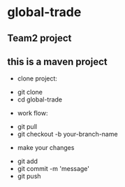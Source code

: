 # global-trade

## Team2 project

## this is a maven project

+ clone project:
- git clone
- cd global-trade

+ work flow:
- git pull
- git checkout -b your-branch-name
+ make your changes
- git add <file name>
- git commit -m 'message'
- git push 
  
